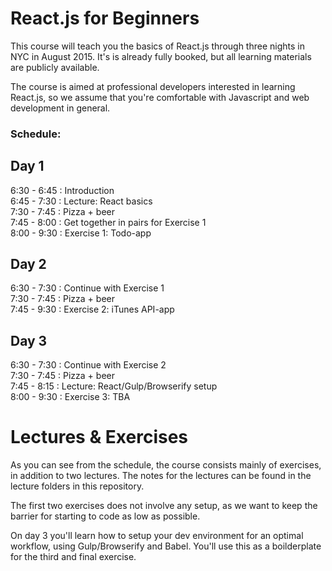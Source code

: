 # React.js for Beginners

This course will teach you the basics of React.js through three nights in NYC in August 2015. It's is already fully booked, but all learning materials are publicly available.

The course is aimed at professional developers interested in learning React.js, so we assume that you're comfortable with Javascript and web development in general.

### Schedule:

## Day 1

6:30 - 6:45 : Introduction   
6:45 - 7:30 : Lecture: React basics  
7:30 - 7:45 : Pizza + beer  
7:45 - 8:00 : Get together in pairs for Exercise 1  
8:00 - 9:30 : Exercise 1: Todo-app  


## Day 2

6:30 - 7:30 : Continue with Exercise 1  
7:30 - 7:45 : Pizza + beer  
7:45 - 9:30 : Exercise 2: iTunes API-app


## Day 3

6:30 - 7:30 : Continue with Exercise 2    
7:30 - 7:45 : Pizza + beer  
7:45 - 8:15 : Lecture: React/Gulp/Browserify setup  
8:00 - 9:30 : Exercise 3: TBA  

# Lectures & Exercises

As you can see from the schedule, the course consists mainly of exercises, in addition to two lectures. The notes for the lectures can be found in the lecture folders in this repository.  

The first two exercises does not involve any setup, as we want to keep the barrier for starting to code as low as possible.  

On day 3 you'll learn how to setup your dev environment for an optimal workflow, using Gulp/Browserify and Babel. You'll use this as a boilderplate for the third and final exercise.


